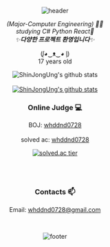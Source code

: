   <div align=center>

![header](https://capsule-render.vercel.app/api?type=wave&color=auto&height=300&section=header&text=Jongung%20Shin&fontSize=90)




<p>
  <em>
    (Major-Computer Engineering) 👨‍💻 <br>
    studying C# Python React🎁 <br>
    ✨<b>다양한 프로젝트 환영입니다</b>✨
  </em>  
</p>
 (ᶘ◕‿ᴥ‿◕ ᶅ) 
<br>17 years old<br>

![ShinJongUng's github stats](https://github-readme-stats.vercel.app/api?username=ShinJongUng&show_icons=true) <br><br>
[![ShinJongUng's github stats](https://github-readme-stats.vercel.app/api/top-langs/?username=ShinJongUng&show_icons=true&hide_border=true&title_color=004386&icon_color=004386&layout=compact)](https://github.com/ShinJongUng)
### Online Judge 💻

BOJ: [whddnd0728](http://icpc.me/whddnd0728)<br><br>
  solved ac: [whddnd0728](https://solved.ac/profile/whddnd0728)<br>
  
[![solved.ac tier](http://mazassumnida.wtf/api/generate_badge?boj=whddnd0728)](https://solved.ac/whddnd0728)

<br><br>

### Contacts 📫

 Email: whddnd0728@gmail.com

<br>

![footer](https://capsule-render.vercel.app/api?type=wave&color=auto&height=300&section=footer&fontSize=90)
</div>

